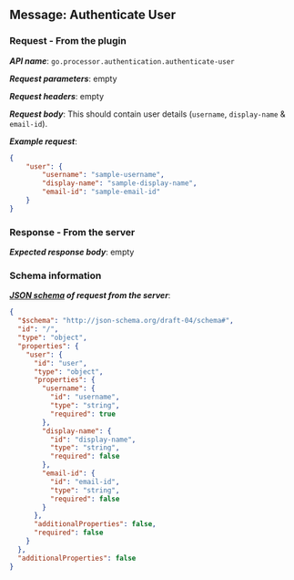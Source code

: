 ## Message: Authenticate User
 
### Request - From the plugin

***API name***: `go.processor.authentication.authenticate-user`

***Request parameters***: empty

***Request headers***: empty

***Request body***: This should contain user details (`username`, `display-name` & `email-id`).

***Example request***:

```json
{
    "user": {
        "username": "sample-username",
        "display-name": "sample-display-name",
        "email-id": "sample-email-id"
    }
}
```

### Response - From the server
***Expected response body***: empty

### Schema information

***[JSON schema](http://json-schema.org) of request from the server***:

```json
{
  "$schema": "http://json-schema.org/draft-04/schema#",
  "id": "/",
  "type": "object",
  "properties": {
    "user": {
      "id": "user",
      "type": "object",
      "properties": {
        "username": {
          "id": "username",
          "type": "string",
          "required": true
        },
        "display-name": {
          "id": "display-name",
          "type": "string",
          "required": false
        },
        "email-id": {
          "id": "email-id",
          "type": "string",
          "required": false
        }
      },
      "additionalProperties": false,
      "required": false
    }
  },
  "additionalProperties": false
}
```
